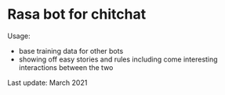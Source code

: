 # Rasa bot for chitchat

Usage:
- base training data for other bots
- showing off easy stories and rules including come interesting interactions between the two

Last update: March 2021